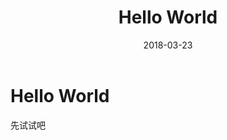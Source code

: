 ﻿---
layout: post
title: 'Hello World'
date: 2018-03-23
categories: 测试
tags: 测试 helloworld 
---

# Hello World

先试试吧




